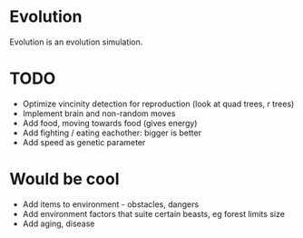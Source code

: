 # Evolution

Evolution is an evolution simulation.

# TODO

- Optimize vincinity detection for reproduction (look at quad trees, r trees)
- Implement brain and non-random moves
- Add food, moving towards food (gives energy)
- Add fighting / eating eachother: bigger is better
- Add speed as genetic parameter

# Would be cool

- Add items to environment - obstacles, dangers
- Add environment factors that suite certain beasts, eg forest limits size
- Add aging, disease
